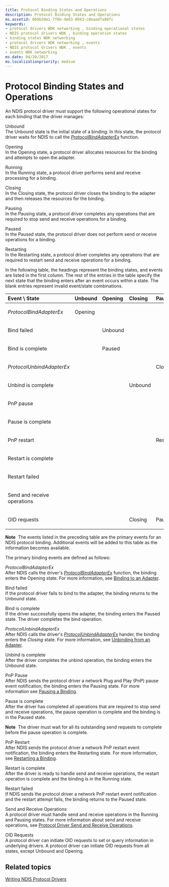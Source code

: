 ```yaml
---
title: Protocol Binding States and Operations
description: Protocol Binding States and Operations
ms.assetid: 669b3de1-7f6b-4e63-8943-c8eaadfa80fc
keywords:
- protocol drivers WDK networking , binding operational states
- NDIS protocol drivers WDK , binding operation states
- binding states WDK networking
- protocol drivers WDK networking , events
- NDIS protocol drivers WDK , events
- events WDK networking
ms.date: 04/20/2017
ms.localizationpriority: medium
---
```


# Protocol Binding States and Operations





An NDIS protocol driver must support the following operational states for each binding that the driver manages:

<a href="" id="unbound"></a>Unbound  
The Unbound state is the initial state of a binding. In this state, the protocol driver waits for NDIS to call the [*ProtocolBindAdapterEx*](/windows-hardware/drivers/ddi/ndis/nc-ndis-protocol_bind_adapter_ex) function.

<a href="" id="opening"></a>Opening  
In the Opening state, a protocol driver allocates resources for the binding and attempts to open the adapter.

<a href="" id="running"></a>Running  
In the Running state, a protocol driver performs send and receive processing for a binding.

<a href="" id="closing"></a>Closing  
In the Closing state, the protocol driver closes the binding to the adapter and then releases the resources for the binding.

<a href="" id="pausing"></a>Pausing  
In the Pausing state, a protocol driver completes any operations that are required to stop send and receive operations for a binding.

<a href="" id="paused"></a>Paused  
In the Paused state, the protocol driver does not perform send or receive operations for a binding.

<a href="" id="restarting"></a>Restarting  
In the Restarting state, a protocol driver completes any operations that are required to restart send and receive operations for a binding.

In the following table, the headings represent the binding states, and events are listed in the first column. The rest of the entries in the table specify the next state that the binding enters after an event occurs within a state. The blank entries represent invalid event/state combinations.

<table>
<colgroup>
<col width="12%" />
<col width="12%" />
<col width="12%" />
<col width="12%" />
<col width="12%" />
<col width="12%" />
<col width="12%" />
<col width="12%" />
</colgroup>
<thead>
<tr class="header">
<th align="left">Event \ State</th>
<th align="left">Unbound</th>
<th align="left">Opening</th>
<th align="left">Closing</th>
<th align="left">Paused</th>
<th align="left">Restarting</th>
<th align="left">Running</th>
<th align="left">Pausing</th>
</tr>
</thead>
<tbody>
<tr class="odd">
<td align="left"><p><em>ProtocolBindAdapterEx</em></p></td>
<td align="left"><p>Opening</p></td>
<td align="left"></td>
<td align="left"></td>
<td align="left"></td>
<td align="left"></td>
<td align="left"></td>
<td align="left"></td>
</tr>
<tr class="even">
<td align="left"><p>Bind failed</p></td>
<td align="left"></td>
<td align="left"><p>Unbound</p></td>
<td align="left"></td>
<td align="left"></td>
<td align="left"></td>
<td align="left"></td>
<td align="left"></td>
</tr>
<tr class="odd">
<td align="left"><p>Bind is complete</p></td>
<td align="left"></td>
<td align="left"><p>Paused</p></td>
<td align="left"></td>
<td align="left"></td>
<td align="left"></td>
<td align="left"></td>
<td align="left"></td>
</tr>
<tr class="even">
<td align="left"><p><em>ProtocolUnbindAdapterEx</em></p></td>
<td align="left"></td>
<td align="left"></td>
<td align="left"></td>
<td align="left"><p>Closing</p></td>
<td align="left"></td>
<td align="left"></td>
<td align="left"></td>
</tr>
<tr class="odd">
<td align="left"><p>Unbind is complete</p></td>
<td align="left"></td>
<td align="left"></td>
<td align="left"><p>Unbound</p></td>
<td align="left"></td>
<td align="left"></td>
<td align="left"></td>
<td align="left"></td>
</tr>
<tr class="even">
<td align="left"><p>PnP pause</p></td>
<td align="left"></td>
<td align="left"></td>
<td align="left"></td>
<td align="left"></td>
<td align="left"></td>
<td align="left"><p>Pausing</p></td>
<td align="left"></td>
</tr>
<tr class="odd">
<td align="left"><p>Pause is complete</p></td>
<td align="left"></td>
<td align="left"></td>
<td align="left"></td>
<td align="left"></td>
<td align="left"></td>
<td align="left"></td>
<td align="left"><p>Paused</p></td>
</tr>
<tr class="even">
<td align="left"><p>PnP restart</p></td>
<td align="left"></td>
<td align="left"></td>
<td align="left"></td>
<td align="left"><p>Restarting</p></td>
<td align="left"></td>
<td align="left"></td>
<td align="left"></td>
</tr>
<tr class="odd">
<td align="left"><p>Restart is complete</p></td>
<td align="left"></td>
<td align="left"></td>
<td align="left"></td>
<td align="left"></td>
<td align="left"><p>Running</p></td>
<td align="left"></td>
<td align="left"></td>
</tr>
<tr class="even">
<td align="left"><p>Restart failed</p></td>
<td align="left"></td>
<td align="left"></td>
<td align="left"></td>
<td align="left"></td>
<td align="left"><p>Paused</p></td>
<td align="left"></td>
<td align="left"></td>
</tr>
<tr class="odd">
<td align="left"><p>Send and receive operations</p></td>
<td align="left"></td>
<td align="left"></td>
<td align="left"></td>
<td align="left"></td>
<td align="left"></td>
<td align="left"><p>Running</p></td>
<td align="left"><p>Pausing</p></td>
</tr>
<tr class="even">
<td align="left"><p>OID requests</p></td>
<td align="left"></td>
<td align="left"></td>
<td align="left"><p>Closing</p></td>
<td align="left"><p>Paused</p></td>
<td align="left"><p>Restarting</p></td>
<td align="left"><p>Running</p></td>
<td align="left"><p>Pausing</p></td>
</tr>
</tbody>
</table>

 

**Note**  The events listed in the preceding table are the primary events for an NDIS protocol binding. Additional events will be added to this table as the information becomes available.

 

The primary binding events are defined as follows:

<a href="" id="protocolbindadapterex"></a>*ProtocolBindAdapterEx*  
After NDIS calls the driver's [*ProtocolBindAdapterEx*](/windows-hardware/drivers/ddi/ndis/nc-ndis-protocol_bind_adapter_ex) function, the binding enters the Opening state. For more information, see [Binding to an Adapter](binding-to-an-adapter.md).

<a href="" id="bind-failed"></a>Bind failed  
If the protocol driver fails to bind to the adapter, the binding returns to the Unbound state.

<a href="" id="bind-is-complete"></a>Bind is complete  
If the driver successfully opens the adapter, the binding enters the Paused state. The driver completes the bind operation.

<a href="" id="protocolunbindadapterex"></a>*ProtocolUnbindAdapterEx*  
After NDIS calls the driver's [*ProtocolUnbindAdapterEx*](/windows-hardware/drivers/ddi/ndis/nc-ndis-protocol_unbind_adapter_ex) hander, the binding enters the *Closing* state. For more information, see [Unbinding from an Adapter](unbinding-from-an-adapter.md).

<a href="" id="unbind-is-complete"></a>Unbind is complete  
After the driver completes the unbind operation, the binding enters the Unbound state.

<a href="" id="pnp-pause"></a>PnP Pause  
After NDIS sends the protocol driver a network Plug and Play (PnP) pause event notification, the binding enters the Pausing state. For more information see [Pausing a Binding](pausing-a-binding.md).

<a href="" id="pause-is-complete"></a>Pause is complete  
After the driver has completed all operations that are required to stop send and receive operations, the pause operation is complete and the binding is in the Paused state.

**Note**  The driver must wait for all its outstanding send requests to complete before the pause operation is complete.

 

<a href="" id="pnp-restart"></a>PnP Restart  
After NDIS sends the protocol driver a network PnP restart event notification, the binding enters the Restarting state. For more information, see [Restarting a Binding](restarting-a-binding.md).

<a href="" id="restart-is-complete"></a>Restart is complete  
After the driver is ready to handle send and receive operations, the restart operation is complete and the binding is in the Running state.

<a href="" id="restart-failed"></a>Restart failed  
If NDIS sends the protocol driver a network PnP restart event notification and the restart attempt fails, the binding returns to the Paused state.

<a href="" id="send-and-receive-operations"></a>Send and Receive Operations  
A protocol driver must handle send and receive operations in the Running and Pausing states. For more information about send and receive operations, see [Protocol Driver Send and Receive Operations](protocol-driver-send-and-receive-operations.md).

<a href="" id="oid-requests"></a>OID Requests  
A protocol driver can initiate OID requests to set or query information in underlying drivers. A protocol driver can initiate OID requests from all states, except Unbound and Opening.

## Related topics


[Writing NDIS Protocol Drivers](writing-ndis-protocol-drivers.md)

 

